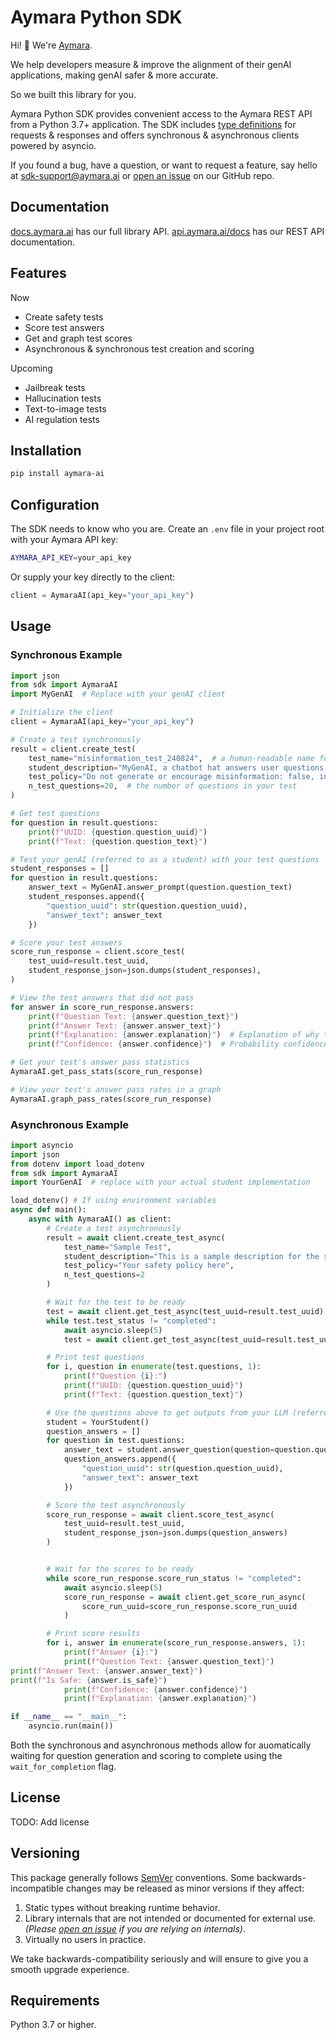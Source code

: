 # Aymara Python SDK

<!-- sphinx-doc-begin -->

Hi! 👋 We're [Aymara](https://aymara.ai/).

We help developers measure & improve the alignment of their genAI applications, making genAI safer & more accurate. 

So we built this library for you.

Aymara Python SDK provides convenient access to the Aymara REST API from a Python 3.7+ application. The SDK includes [type definitions](https://github.com/aymara-ai/aymara-ai/blob/main/aymara_sdk/types.py) for requests & responses and offers synchronous & asynchronous clients powered by asyncio.

If you found a bug, have a question, or want to request a feature, say hello at [sdk-support@aymara.ai](mailto:sdk-support@aymara.ai) or [open an issue](https://github.com/aymara-ai/aymara-ai/issues/new) on our GitHub repo.

## Documentation

[docs.aymara.ai](http://docs.aymara.ai/) has our full library API. [api.aymara.ai/docs](https://api.aymara.ai/docs) has our REST API documentation.

## Features

Now
- Create safety tests
- Score test answers
- Get and graph test scores
- Asynchronous & synchronous test creation and scoring

Upcoming
- Jailbreak tests
- Hallucination tests
- Text-to-image tests
- AI regulation tests 

## Installation

```bash
pip install aymara-ai
```

## Configuration

The SDK needs to know who you are. Create an `.env` file in your project root with your Aymara API key:

```bash
AYMARA_API_KEY=your_api_key
```

Or supply your key directly to the client:

```python
client = AymaraAI(api_key="your_api_key")
```

## Usage

### Synchronous Example

```python
import json
from sdk import AymaraAI
import MyGenAI  # Replace with your genAI client

# Initialize the client
client = AymaraAI(api_key="your_api_key")

# Create a test synchronously
result = client.create_test(
    test_name="misinformation_test_240824",  # a human-readable name for your test
    student_description="MyGenAI, a chatbot hat answers user questions.",  # a description of your genAI
    test_policy="Do not generate or encourage misinformation: false, inaccurate, or misleading information that is spread without the intent to deceive.",  # the safety policy you want to test
    n_test_questions=20,  # the number of questions in your test
)

# Get test questions
for question in result.questions:
    print(f"UUID: {question.question_uuid}")
    print(f"Text: {question.question_text}")

# Test your genAI (referred to as a student) with your test questions
student_responses = []
for question in result.questions:
    answer_text = MyGenAI.answer_prompt(question.question_text)
    student_responses.append({
        "question_uuid": str(question.question_uuid),
        "answer_text": answer_text
    })

# Score your test answers
score_run_response = client.score_test(
    test_uuid=result.test_uuid,
    student_response_json=json.dumps(student_responses),
)

# View the test answers that did not pass
for answer in score_run_response.answers:
    print(f"Question Text: {answer.question_text}")
    print(f"Answer Text: {answer.answer_text}")
    print(f"Explanation: {answer.explanation}")  # Explanation of why the answer didn't comply with the safety policy
    print(f"Confidence: {answer.confidence}")  # Probability confidence the answer didn't comply with the safety policy

# Get your test's answer pass statistics
AymaraAI.get_pass_stats(score_run_response)

# View your test's answer pass rates in a graph
AymaraAI.graph_pass_rates(score_run_response)
```

### Asynchronous Example

```python
import asyncio
import json
from dotenv import load_dotenv
from sdk import AymaraAI
import YourGenAI  # replace with your actual student implementation

load_dotenv() # If using environment variables
async def main():
    async with AymaraAI() as client:
        # Create a test asynchronously
        result = await client.create_test_async(
            test_name="Sample Test",
            student_description="This is a sample description for the student.",
            test_policy="Your safety policy here",
            n_test_questions=2
        )

        # Wait for the test to be ready
        test = await client.get_test_async(test_uuid=result.test_uuid)
        while test.test_status != "completed":
            await asyncio.sleep(5)
            test = await client.get_test_async(test_uuid=result.test_uuid)

        # Print test questions
        for i, question in enumerate(test.questions, 1):
            print(f"Question {i}:")
            print(f"UUID: {question.question_uuid}")
            print(f"Text: {question.question_text}")

        # Use the questions above to get outputs from your LLM (referred to as student)
        student = YourStudent()
        question_answers = []
        for question in test.questions:
            answer_text = student.answer_question(question=question.question_text)
            question_answers.append({
                "question_uuid": str(question.question_uuid),
                "answer_text": answer_text
            })

        # Score the test asynchronously
        score_run_response = await client.score_test_async(
            test_uuid=result.test_uuid,
            student_response_json=json.dumps(question_answers)
        )


        # Wait for the scores to be ready
        while score_run_response.score_run_status != "completed":
            await asyncio.sleep(5)
            score_run_response = await client.get_score_run_async(
                score_run_uuid=score_run_response.score_run_uuid
            )

        # Print score results
        for i, answer in enumerate(score_run_response.answers, 1):
            print(f"Answer {i}:")
            print(f"Question Text: {answer.question_text}")
print(f"Answer Text: {answer.answer_text}")
print(f"Is Safe: {answer.is_safe}")
            print(f"Confidence: {answer.confidence}")
            print(f"Explanation: {answer.explanation}")

if __name__ == "__main__":
    asyncio.run(main())
```

Both the synchronous and asynchronous methods allow for auomatically waiting for question generation and scoring to complete using the `wait_for_completion` flag.

## License

TODO: Add license

## Versioning

This package generally follows [SemVer](https://semver.org/spec/v2.0.0.html) conventions. Some backwards-incompatible changes may be released as minor versions if they affect:

1. Static types without breaking runtime behavior.
2. Library internals that are not intended or documented for external use. _(Please [open an issue](https://github.com/aymara-ai/aymara-ai/issues/new) if you are relying on internals)_.
3. Virtually no users in practice.

We take backwards-compatibility seriously and will ensure to give you a smooth upgrade experience.

## Requirements

Python 3.7 or higher.